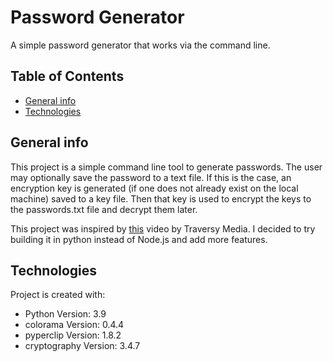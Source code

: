 # Password Generator

A simple password generator that works via the command line.

## Table of Contents

- [General info](#general-info)
- [Technologies](#technologies)

## General info

This project is a simple command line tool to generate passwords. The user may optionally save the password to a text file. If this is the case, an encryption key is generated (if one does not already exist on the local machine) saved to a key file. Then that key is used to encrypt the keys to the passwords.txt file and decrypt them later.

This project was inspired by [this](https://www.youtube.com/watch?v=3Xx83JAktXk) video by Traversy Media. I decided to try building it in python instead of Node.js and add more features.

## Technologies

Project is created with:

- Python Version: 3.9
- colorama Version: 0.4.4
- pyperclip Version: 1.8.2
- cryptography Version: 3.4.7

